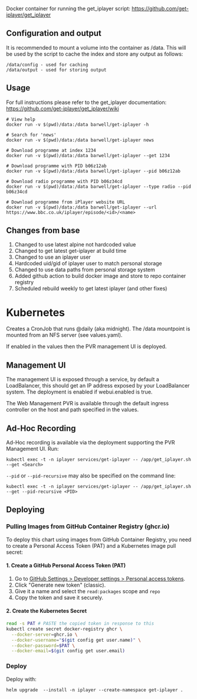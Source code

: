 Docker container for running the get_iplayer script: https://github.com/get-iplayer/get_iplayer

## Configuration and output

It is recommended to mount a volume into the container as /data. This will be used by the script to cache the index and store any output as follows:
```
/data/config - used for caching
/data/output - used for storing output
```

## Usage

For full instructions please refer to the get_iplayer documentation: https://github.com/get-iplayer/get_iplayer/wiki

```
# View help
docker run -v $(pwd)/data:/data barwell/get-iplayer -h

# Search for 'news'
docker run -v $(pwd)/data:/data barwell/get-iplayer news

# Download programme at index 1234
docker run -v $(pwd)/data:/data barwell/get-iplayer --get 1234

# Download programme with PID b06z12ab
docker run -v $(pwd)/data:/data barwell/get-iplayer --pid b06z12ab

# Download radio programme with PID b06z34cd
docker run -v $(pwd)/data:/data barwell/get-iplayer --type radio --pid b06z34cd

# Download programme from iPlayer website URL
docker run -v $(pwd)/data:/data barwell/get-iplayer --url https://www.bbc.co.uk/iplayer/episode/<id>/<name>
```

## Changes from base

1. Changed to use latest alpine not hardcoded value
2. Changed to get latest get-iplayer at build time
3. Changed to use an iplayer user
4. Hardcoded uid/gid of iplayer user to match personal storage
5. Changed to use data paths from personal storage system
6. Added github action to build docker image and store to repo container registry
7. Scheduled rebuild weekly to get latest iplayer (and other fixes)

# Kubernetes

Creates a CronJob that runs @daily (aka midnight).  The /data mountpoint is mounted from an NFS server (see values.yaml).

If enabled in the values then the PVR management UI is deployed.

## Management UI

The management UI is exposed through a service, by default a LoadBalancer, this should get an IP address exposed by your LoadBalancer system.
The deployment is enabled if webui.enabled is true.

The Web Management PVR is available through the default ingress controller on the host and path specified in the values.

## Ad-Hoc Recording

Ad-Hoc recording is available via the deployment supporting the PVR Management UI.  Run:

```
kubectl exec -t -n iplayer services/get-iplayer -- /app/get_iplayer.sh --get <Search>
```

`--pid` or `--pid-recursive` may also be specified on the command line:

```
kubectl exec -t -n iplayer services/get-iplayer -- /app/get_iplayer.sh --get --pid-recursive <PID>
```


## Deploying

### Pulling Images from GitHub Container Registry (ghcr.io)

To deploy this chart using images from GitHub Container Registry, you need to create a Personal Access Token (PAT) and a Kubernetes image pull secret:

#### 1. Create a GitHub Personal Access Token (PAT)

1. Go to [GitHub Settings > Developer settings > Personal access tokens](https://github.com/settings/tokens).
2. Click "Generate new token" (classic).
3. Give it a name and select the `read:packages` scope and `repo`
4. Copy the token and save it securely.

#### 2. Create the Kubernetes Secret

```sh
read -s PAT # PASTE the copied token in response to this
kubectl create secret docker-registry ghcr \
  --docker-server=ghcr.io \
  --docker-username="$(git config get user.name)" \
  --docker-password=$PAT \
  --docker-email=$(git config get user.email)
```
### Deploy

Deploy with:

```
helm upgrade  --install -n iplayer --create-namespace get-iplayer .
```